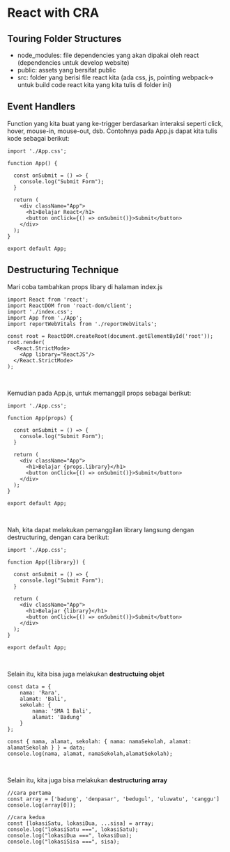 # React with CRA

## Touring Folder Structures

* node_modules: file dependencies yang akan dipakai oleh react (dependencies untuk develop website)
* public: assets yang bersifat public 
* src: folder yang berisi file react kita (ada css, js, pointing webpack-> untuk build code react kita yang kita tulis di folder ini)

## Event Handlers

Function yang kita buat yang ke-trigger berdasarkan interaksi seperti click, hover, mouse-in, mouse-out, dsb. Contohnya pada App.js dapat kita tulis kode sebagai berikut: <br>

```
import './App.css';

function App() {

  const onSubmit = () => {
    console.log("Submit Form");
  }

  return (
    <div className="App">
      <h1>Belajar React</h1>
      <button onClick={() => onSubmit()}>Submit</button>
    </div>
  );
}

export default App;

```

## Destructuring Technique

Mari coba tambahkan props libary di halaman index.js <br>

```
import React from 'react';
import ReactDOM from 'react-dom/client';
import './index.css';
import App from './App';
import reportWebVitals from './reportWebVitals';

const root = ReactDOM.createRoot(document.getElementById('root'));
root.render(
  <React.StrictMode>
    <App library="ReactJS"/>
  </React.StrictMode>
);
```
<br>

Kemudian pada App.js, untuk memanggil props sebagai berikut: <br>

```
import './App.css';

function App(props) {

  const onSubmit = () => {
    console.log("Submit Form");
  }

  return (
    <div className="App">
      <h1>Belajar {props.library}</h1>
      <button onClick={() => onSubmit()}>Submit</button>
    </div>
  );
}

export default App;
```
<br>

Nah, kita dapat melakukan pemanggilan library langsung dengan destructuring, dengan cara berikut: <br>

```
import './App.css';

function App({library}) {

  const onSubmit = () => {
    console.log("Submit Form");
  }

  return (
    <div className="App">
      <h1>Belajar {library}</h1>
      <button onClick={() => onSubmit()}>Submit</button>
    </div>
  );
}

export default App;

```
<br>

Selain itu, kita bisa juga melakukan **destructuing objet** 
<br>

```
const data = {
    nama: 'Rara',
    alamat: 'Bali',
    sekolah: {
        nama: 'SMA 1 Bali',
        alamat: 'Badung'
    }
};

const { nama, alamat, sekolah: { nama: namaSekolah, alamat: alamatSekolah } } = data;
console.log(nama, alamat, namaSekolah,alamatSekolah);
```
<br>

Selain itu, kita juga bisa melakukan **destructuring array** <br>

```
//cara pertama
const array = ['badung', 'denpasar', 'bedugul', 'uluwatu', 'canggu']
console.log(array[0]);

//cara kedua
const [lokasiSatu, lokasiDua, ...sisa] = array;
console.log("lokasiSatu ===", lokasiSatu);
console.log("lokasiDua ===", lokasiDua);
console.log("lokasiSisa ===", sisa);
```